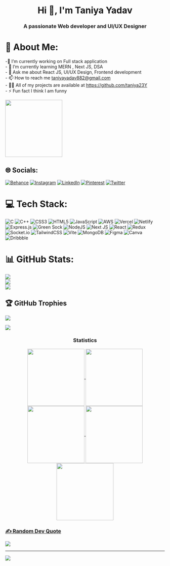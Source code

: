 <h1 align="center">Hi 👋, I'm Taniya Yadav</h1>
<h3 align="center">A passionate Web developer and UI/UX Designer</h3>

# 💫 About Me:
-🔭 I’m currently working on Full stack application<br>- 🌱 I’m currently learning MERN , Next JS, DSA<br>- 💬 Ask me about React JS, UI/UX Design, Frontend development<br>- 📫 How to reach me taniyayadav882@gmail.com<br>- 👨‍💻 All of my projects are available at https://github.com/taniya23Y<br>- ⚡ Fun fact I think I am funny

   <img align="center" src="https://i.pinimg.com/564x/d0/4c/a6/d04ca64de762aa5d38f7e009bb0c1353.jpg" height="180em" />

## 🌐 Socials:
[![Behance](https://img.shields.io/badge/Behance-1769ff?logo=behance&logoColor=white)](https://behance.net/https://www.behance.net/23taniyayadav) [![Instagram](https://img.shields.io/badge/Instagram-%23E4405F.svg?logo=Instagram&logoColor=white)](https://instagram.com/https://www.instagram.com/tranquil.taniya_/) [![LinkedIn](https://img.shields.io/badge/LinkedIn-%230077B5.svg?logo=linkedin&logoColor=white)](https://linkedin.com/in/https://www.linkedin.com/in/taniya-yadav-9a4282253/) [![Pinterest](https://img.shields.io/badge/Pinterest-%23E60023.svg?logo=Pinterest&logoColor=white)](https://pinterest.com/https://in.pinterest.com/23taniya/) [![Twitter](https://img.shields.io/badge/Twitter-%231DA1F2.svg?logo=Twitter&logoColor=white)](https://twitter.com/https://twitter.com/FairyTaniya?s=09) 

# 💻 Tech Stack:
![C](https://img.shields.io/badge/c-%2300599C.svg?style=for-the-badge&logo=c&logoColor=white) ![C++](https://img.shields.io/badge/c++-%2300599C.svg?style=for-the-badge&logo=c%2B%2B&logoColor=white) ![CSS3](https://img.shields.io/badge/css3-%231572B6.svg?style=for-the-badge&logo=css3&logoColor=white) ![HTML5](https://img.shields.io/badge/html5-%23E34F26.svg?style=for-the-badge&logo=html5&logoColor=white) ![JavaScript](https://img.shields.io/badge/javascript-%23323330.svg?style=for-the-badge&logo=javascript&logoColor=%23F7DF1E) ![AWS](https://img.shields.io/badge/AWS-%23FF9900.svg?style=for-the-badge&logo=amazon-aws&logoColor=white) ![Vercel](https://img.shields.io/badge/vercel-%23000000.svg?style=for-the-badge&logo=vercel&logoColor=white) ![Netlify](https://img.shields.io/badge/netlify-%23000000.svg?style=for-the-badge&logo=netlify&logoColor=#00C7B7) ![Express.js](https://img.shields.io/badge/express.js-%23404d59.svg?style=for-the-badge&logo=express&logoColor=%2361DAFB) ![Green Sock](https://img.shields.io/badge/green%20sock-88CE02?style=for-the-badge&logo=greensock&logoColor=white) ![NodeJS](https://img.shields.io/badge/node.js-6DA55F?style=for-the-badge&logo=node.js&logoColor=white) ![Next JS](https://img.shields.io/badge/Next-black?style=for-the-badge&logo=next.js&logoColor=white) ![React](https://img.shields.io/badge/react-%2320232a.svg?style=for-the-badge&logo=react&logoColor=%2361DAFB) ![Redux](https://img.shields.io/badge/redux-%23593d88.svg?style=for-the-badge&logo=redux&logoColor=white) ![Socket.io](https://img.shields.io/badge/Socket.io-black?style=for-the-badge&logo=socket.io&badgeColor=010101) ![TailwindCSS](https://img.shields.io/badge/tailwindcss-%2338B2AC.svg?style=for-the-badge&logo=tailwind-css&logoColor=white) ![Vite](https://img.shields.io/badge/vite-%23646CFF.svg?style=for-the-badge&logo=vite&logoColor=white) ![MongoDB](https://img.shields.io/badge/MongoDB-%234ea94b.svg?style=for-the-badge&logo=mongodb&logoColor=white) ![Figma](https://img.shields.io/badge/figma-%23F24E1E.svg?style=for-the-badge&logo=figma&logoColor=white) ![Canva](https://img.shields.io/badge/Canva-%2300C4CC.svg?style=for-the-badge&logo=Canva&logoColor=white) ![Dribbble](https://img.shields.io/badge/Dribbble-EA4C89?style=for-the-badge&logo=dribbble&logoColor=white)
# 📊 GitHub Stats:
![](https://github-readme-stats.vercel.app/api?username=Taniya23Y&theme=dark&hide_border=false&include_all_commits=false&count_private=true)<br/>
![](https://github-readme-streak-stats.herokuapp.com/?user=Taniya23Y&theme=dark&hide_border=false)<br/>
![](https://github-readme-stats.vercel.app/api/top-langs/?username=Taniya23Y&theme=dark&hide_border=false&include_all_commits=false&count_private=true&layout=compact)

## 🏆 GitHub Trophies
![](https://github-profile-trophy.vercel.app/?username=Taniya23Y&theme=radical&no-frame=false&no-bg=false&margin-w=4)

<img src="https://user-images.githubusercontent.com/73097560/115834477-dbab4500-a447-11eb-908a-139a6edaec5c.gif"><h3 align="center">Statistics</h3>
<div align="center">
<a href="https://github.com/Taniya23Y">
<img align="center" src="http://github-profile-summary-cards.vercel.app/api/cards/stats?username=Taniya23Y&theme=2077" height="180em" />
<img align="center" src="http://github-profile-summary-cards.vercel.app/api/cards/most-commit-language?username=Taniya23Y&theme=2077" height="180em" />
<img align="center" src="http://github-profile-summary-cards.vercel.app/api/cards/repos-per-language?username=Taniya23Y&theme=2077" height="180em" />
<img align="center" src="http://github-profile-summary-cards.vercel.app/api/cards/productive-time?username=Taniya23Y&theme=2077" height="180em" />
<img align="center" src="http://github-profile-summary-cards.vercel.app/api/cards/profile-details?username=Taniya23Y&theme=2077" height="180em" />
</div>

### ✍️ Random Dev Quote
![](https://quotes-github-readme.vercel.app/api?type=horizontal&theme=radical)

---
[![](https://visitcount.itsvg.in/api?id=Taniya23Y&icon=0&color=12)](https://visitcount.itsvg.in)

<!-- Proudly created with GPRM ( https://gprm.itsvg.in ) -->

